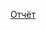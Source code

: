 <a href="https://docs.google.com/document/d/1Wg_BChoGUx8D4bd0jIf-HQXVNMDAtBwy/edit?usp=drivesdk&ouid=117718695914833510081&rtpof=true&sd=true">Отчёт</a>
<a href=""></a>
<a href=""></a>
<a href=""></a>
<a href=""></a>
<a href=""></a>
<a href=""></a>
<a href=""></a>
<a href=""></a>
<a href=""></a>
<a href=""></a>
<a href=""></a>
